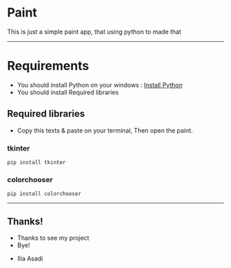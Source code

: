# Paint
This is just a simple paint app, that using python to made that

* * *

# Requirements
* You should install Python on your windows : [Install Python](https://www.python.org/)
* You should install Required libraries

## Required libraries
* Copy this texts & paste on your terminal,
Then open the paint.

### tkinter

```
pip install tkinter
```

### colorchooser

```
pip install colorchooser
```

* * *

## Thanks!
* Thanks to see my project
* Bye!

- Ilia Asadi
